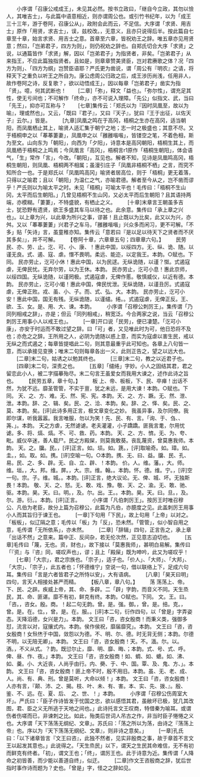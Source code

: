 <!-- { "loadSidebar": true } -->
　　小序谓「召康公戒成王」，未见其必然。按书立政曰，「继自今立政，其勿以憸人，其唯吉士」，与此篇中语意相近，则亦谓周公也。或引竹书纪年，以为「成王三十三年，游于卷阿，召康公从」，政附会此而云，不足信。大序谓「求贤、用吉士」原作「用贤，求吉士」，误，兹校改。，无意义，且亦只说得后半。按此篇自七章至十章，始言求贤、用吉士之意。首章至六章，皆祝劝王之辞。唯五章亦见用贤意；然曰，「岂弟君子，四方为则」，则仍祝劝之辞也。自郑氏切合大序「求贤」之说，以通篇皆作「求贤」解，因以「岂弟君子」为指贤者，非矣。「岂弟君子」从来指王，不应此篇独指贤者。且如是，则章章赞美贤臣，岂对君赓歌之体？况「四方为则」、「四方为纲」岂赞臣语耶？严氏更为凿说，谓「周公有『明农』之请，将释天下之重负以听王之所自为。康公虑周公归政之后，成王涉历尚浅，任用非人，故作卷阿之诗，反复歌？，欲以动悟成王」，因以每章「岂弟君子」凿实为指「贤」。噫，何其武断也！
　　[二章]「弥」，释文「益也」。「弥尔性」，谓充足其性，使无亏间也；不可解作「终命」，亦不可说入理障。「先公」似指文、武，当曰「先王」，抑亦可互称与？
　　[七章]集传云：「郑氏以为『因时凤凰至，故以为喻』，理或然也」。又云，「既曰『君子』，又曰『天子』，犹曰『王于出征，以佐天子』云尔。」皆是。
　　[九章]凤凰之鸣在于高冈，梧桐之生亦在高冈，适当朝阳，而凤凰栖止其上，喻贤人适汇集于朝宁之地；志一时之极盛也；其意不尽。又于梧桐申之以「菶菶萋妻」，凤凰申之以「雝雝喈喈」，皆镂空之笔，不着色相，斯为至文。山向东为「朝阳」，向西为「夕阳」，诗意本是高冈朝阳，梧桐生其上，而凤凰栖于梧桐之上鸣焉；今凤凰言「高冈」，梧桐言r1原作「梧桐生朝阳」，体会语气，「生」常作「言」，今改。「朝阳」，互见也。解者不知，见诗是凤凰鸣高冈，梧桐生朝阳，则凤凰、梧桐两不相属；虽漫引庄子「凤凰非梧桐不栖」之言，而究不知所合一也。于是郑氏以「凤凰鸣高冈」喻贤者居高位，则于「梧桐」更无着落，只得以之喻君；且以「朝阳」为温仁之气，亦喻君德。解者至今从之，岂不凿而谬乎！严氏则以为喻太平之时。未见「梧桐」可喻太平也！毛传曰：「梧桐不生山冈，太平而后生朝阳。」几曾见梧桐不生山冈，又必太平而后生朝阳？且其语持两端，亦模糊。「萋萋」，不特盛貌，有栖止之义。
　　[十章]末章言王朝虽多吉士，犹恐野有遗贤，欲王多盛其车马以待之也。此余意。集传曰「承上章之兴也」。以上章为兴，以此章为所兴之事，谬甚！且止既以为比矣，此又以为兴，亦舛。又以「菶菶萋萋」兴君子之车马，「雝雝喈喈」兴众多而闲习，更不可解。「不多」贴「矢诗」言，虽童稚亦知。集传云「意若曰『是以足以待天下之贤者而不厌其多矣』」，并不可解。
　　【卷阿十章，六章章五句；四章章六句。】
　　民劳
民、亦、劳、止。汔、可、小、康、！惠此中国，以绥四方。无、纵、诡、随。以谨无良。式、遏、寇、虐。憯不畏明。柔远、能迩，以定我王。本韵。○赋也。下同。
民亦劳止，汔可小休！惠此中国，以为民逑。无纵诡随，以谨？怓。式遏寇虐，无俾民忧。无弃尔劳，以为王休。本韵。
民亦劳止，汔可小息！惠此京师，以绥四国。无纵诡随，以谨罔极。式遏寇虐，无俾作慝。敬慎威仪，以近有德。本韵。
民亦劳止，汔可小愒！惠此中国，俾民忧泄。无纵诡随，以谨丑厉。式遏寇虐，无俾正败。戎、虽、小、子。而、式、弘、大。本韵。
民亦劳止，汔可小安！惠此中国，国无有残。无纵诡随，以谨缱。绻。。式遏寇虐，无俾正反。王、欲、玉、女。是、用、大、谏。本韵。
　　小序谓「召穆公刺厉王」。集传谓「乃同列相戒之辞」，亦是；但云「同列相戒」，稍宽泛。今合两家之说，当云「召穆公刺厉王用事小人以戒王也」。
　　[一章]开口说「民劳」，便已凄楚。「汔可小康」，亦安于时运而不敢过望之辞。曰「可」者，又见唯此时为可，他日恐将不及也；亦危之之辞。王所用之人，必阴为诡随以惑上意，而实为寇虐以害生民，戒以无纵之而式遏之；每章皆提唱此二句，则其意最重乎此可知也。各章上八句皆一意，而以承接见变换；唯末二句则每章各出一义，此则正告之，望之以远大也。
　　[二章]末二句，姑诱之以勉其终也。
　　[三章]末二句，教之以近君子也。
　　[四章]末二句，深责之也。
　　[五章]「缱绻」字妙。小人之固结其君，君之留恋此小人，被二字描摹殆尽。末二句言王虽爱女而我用大谏之，述作此诗之旨也。
　　【民劳五章，章十句。】
　　板
上、帝、板板，下、民、卒瘅！出话不然，为犹不远。靡圣管管，不实于亶，犹之未远，是用大谏！本韵。○赋也。下同。
天、之、方、难。无、然、宪、宪。本韵。天、之、方、蹶。无、然、泄、泄。本韵。辞、之、辑、矣。民、之、洽、本韵。矣。辞、之、怿、矣。民、之、莫、本韵。矣。[评]此诗多用正言，极文章变化之妙。
我虽异事，及尔同僚。我即尔谋，听我嚣嚣。我言唯服，勿以为笑！先、民、有、言。「询、于、刍、、荛、」。本韵。
天之方虐，无然谑谑。老夫灌灌，小子蹻蹻。匪我言耄，尔用忧谑。多、将、熇、熇。不、可、救、药。本韵。
天、之、方、懠。无、为、夸、毗。威仪卒迷，善人载尸。民之方殿屎，则莫我敢葵。丧乱蔑资，曾莫惠我师。本韵。
天。之。牖。民。，[评]正言。如。埙。如。篪。，[评]取喻奇。如。璋。如。圭。，如。取。如。携。[评]空喻一句。○本韵。携、无、曰、益。牖、民、孔、易。民、之、多、辟。无、自、立、辟、！本韵。
价。人。维。藩。，大。师。维。垣。，大。邦。维。屏。，大。宗。维。翰。。本韵。怀。德。维。宁。，[评]空一句。宗。子。维。城。。本韵。[评]正言，绝大议论。无、俾、城、坏。无独斯畏！本韵。
敬、天、之、怒。无、敢、戏、豫。敬、天、之、渝。无、敢、驰、驱。本韵。昊。天。曰。明。，及。尔。出。王。。本韵。昊。天。曰。旦。，及。尔。游。衍。。本韵。[评]正言。
　　小序谓「凡伯刺厉王」。按厉王时唯召穆公、凡伯为老臣，故分上篇为召穆公，此篇为凡伯，亦臆度之见。此盖刺厉王用事小人而其旨归于谏王也。
　　[一章]下句用「下民」，故上句用「上帝」以对之。「板板」，似辽隔之意；毛传以「板」为「反」，恐未然。「管管」，似小智自用之意，毛传谓「无所依系」，亦未然。
　　[二章]「辞辑」四句，正言告之，承上章「出话不然」之意来。篇中正、反间杂，若无伦次然，正见意志迫切也。
　　[五章]毛传曰「蔑，无也。资，财也」，故下接以「莫惠我师」，甚明白易解。集传曰「『资』与『咨』同，嗟叹声也」，谬；且上「殿屎」既为呻吟，此又为嗟叹乎！
　　[七章]「大宗」，君之宗族也。「宗子」，适子也。「价人」、「大师」、「大邦」、「大宗」、「宗子」，此五者也；「怀德维宁」空说一句，借以联络上下，足成六句耳。集传曰「言是六者皆君子之所恃以安」，大有语病。
　　[八章]「昊天曰明」四句，言天人相接处甚严而精。
　　【板八章，章八句。】
　　荡
荡荡上、帝。下、民、之辟。疾威上帝，其、命、多辟。二「辟」字韵，而音义不同。天生烝民，其、命、匪谌。靡不有初，鲜克有终。本韵。○赋也。下同。
文。王。曰。「咨。，咨女。殷。商。！起二句无韵。曾。是。强。御。，曾。是。掊。克。，曾。是。在。位。，曾。是。在。服。。[评]本二句，衍作四句，以「曾是」字弄姿态。天降滔德，女兴是力」。本韵。
文王曰「咨，咨女殷商！而秉义类，强御多怼，流言以对，寇攘式内。本韵。侯作侯祝，靡届靡究」。本韵。
文王曰「咨，咨女殷商！女炰烋于中国，敛怨以为德。不、明、尔、德。时无背无侧；本韵。尔德不明，以无陪无卿」。本韵。
文王曰「咨，咨女殷商！天。不。湎。尔。以。酒。，不义从式。？韵。既愆尔止，靡、明、靡、晦、；本韵。式、号、式、呼。俾、昼、作、夜。」本韵。
文王曰「咨，咨女殷商！如、蜩、如、螗。如、沸、如、羹。小、大近丧，人尚乎由行。内、奰、于、中、国。覃、及、鬼、方、」。本韵。
文王曰「咨，咨女殷商！匪上帝不时，殷不用旧。本韵。虽、无、老、成、人。尚、有、典、刑。曾是莫听，大命以倾！」本韵。
文王曰「咨，咨女殷商！人亦有言，『颠、沛、之、揭。枝、叶、未、有、害。本、实、先、拨、』。殷、鉴、不、远。在、夏、后、　之、世、！」本韵。
　　小序谓「召穆公伤周室大坏」。严氏曰：「臣子作诗皆发于忧国之忠，欲以感悟其君，虽敝坏已极，犹几其改图，君、臣之义无所逃于天地之间也。」此诗托言文王叹商，特借秦为喻耳。或谓伤者伤嗟而已，非谏刺之比。如此，殆类后世词人吊古之作，非当时臣子惓惓之义也。大序谓「天下荡荡无纲纪、文章」。苏氏曰：「荡之所以为荡，由诗之『荡荡上帝』也。序以为『天下荡荡无纲纪、文章』，则非诗之意矣。」
　　[一章]孔氏曰：「以下诸章皆言『文王曰咨』，此独不然者，见实非殷商之事，故于章首不言文王以起发其意也。」此说得之。「天生烝民」以下，谓天之生民其命难信，无不有初而鲜克有终者。「初」，谓文王也；「终」，谓厉王也。此于诗意为近。集传谓「人降命之初皆善，而少能以善道自终」，似迂。
　　[二章]作文王咨殷商之辞，犹后世指时事作诗而题为？史也。「曾是」字，怪之之辞如见。
